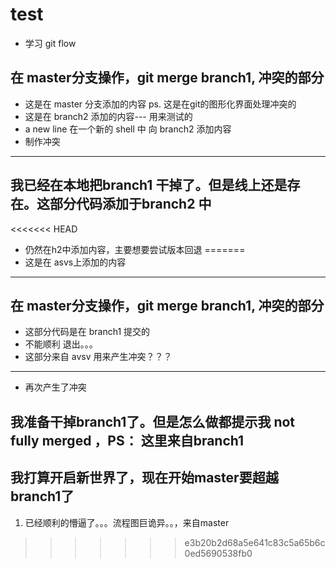 # test
- 学习 git flow
## 在 master分支操作，git merge branch1, 冲突的部分
-  这是在 master 分支添加的内容
ps. 这是在git的图形化界面处理冲突的
-  这是在 branch2 添加的内容--- 用来测试的
- a new line  在一个新的 shell 中 向 branch2 添加内容
-  制作冲突
_______



## 我已经在本地把branch1 干掉了。但是线上还是存在。这部分代码添加于branch2 中

<<<<<<< HEAD

- 仍然在h2中添加内容，主要想要尝试版本回退
=======
- 这是在 asvs上添加的内容
------ 
## 在 master分支操作，git merge branch1, 冲突的部分
 
- 这部分代码是在 branch1 提交的
- 不能顺利 退出。。。
- 这部分来自 avsv 用来产生冲突？？？ 

-------
- 再次产生了冲突
## 我准备干掉branch1了。但是怎么做都提示我 not fully merged ，PS： 这里来自branch1

## 我打算开启新世界了，现在开始master要超越 branch1了

1. 已经顺利的懵逼了。。。流程图巨诡异。。，来自master

>>>>>>> e3b20b2d68a5e641c83c5a65b6c0ed5690538fb0
